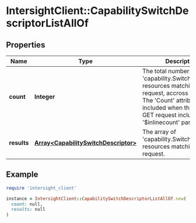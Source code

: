 # IntersightClient::CapabilitySwitchDescriptorListAllOf

## Properties

| Name | Type | Description | Notes |
| ---- | ---- | ----------- | ----- |
| **count** | **Integer** | The total number of &#39;capability.SwitchDescriptor&#39; resources matching the request, accross all pages. The &#39;Count&#39; attribute is included when the HTTP GET request includes the &#39;$inlinecount&#39; parameter. | [optional] |
| **results** | [**Array&lt;CapabilitySwitchDescriptor&gt;**](CapabilitySwitchDescriptor.md) | The array of &#39;capability.SwitchDescriptor&#39; resources matching the request. | [optional] |

## Example

```ruby
require 'intersight_client'

instance = IntersightClient::CapabilitySwitchDescriptorListAllOf.new(
  count: null,
  results: null
)
```

